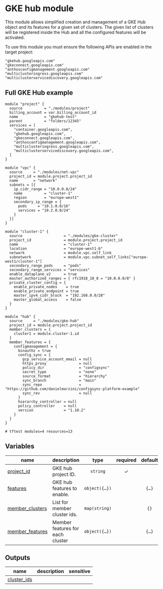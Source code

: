 # GKE hub module

This module allows simplified creation and management of a GKE Hub object and its features for a given set of clusters. The given list of clusters will be registered inside the Hub and all the configured features will be activated.

To use this module you must ensure the following APIs are enabled in the target project:
```
"gkehub.googleapis.com"
"gkeconnect.googleapis.com"
"anthosconfigmanagement.googleapis.com"
"multiclusteringress.googleapis.com"
"multiclusterservicediscovery.googleapis.com"
```

## Full GKE Hub example

```hcl
module "project" {
  source          = "./modules/project"
  billing_account = var.billing_account_id
  name            = "gkehub-test"
  parent          = "folders/12345"
  services = [
    "container.googleapis.com",
    "gkehub.googleapis.com",
    "gkeconnect.googleapis.com",
    "anthosconfigmanagement.googleapis.com",
    "multiclusteringress.googleapis.com",
    "multiclusterservicediscovery.googleapis.com",
  ]
}

module "vpc" {
  source     = "./modules/net-vpc"
  project_id = module.project.project_id
  name       = "network"
  subnets = [{
    ip_cidr_range = "10.0.0.0/24"
    name          = "cluster-1"
    region        = "europe-west1"
    secondary_ip_range = {
      pods     = "10.1.0.0/16"
      services = "10.2.0.0/24"
    }
  }]
}

module "cluster-1" {
  source                   = "./modules/gke-cluster"
  project_id               = module.project.project_id
  name                     = "cluster-1"
  location                 = "europe-west1-b"
  network                  = module.vpc.self_link
  subnetwork               = module.vpc.subnet_self_links["europe-west1/cluster-1"]
  secondary_range_pods     = "pods"
  secondary_range_services = "services"
  enable_dataplane_v2      = true
  master_authorized_ranges = { rfc1918_10_8 = "10.0.0.0/8" }
  private_cluster_config = {
    enable_private_nodes    = true
    enable_private_endpoint = true
    master_ipv4_cidr_block  = "192.168.0.0/28"
    master_global_access    = false
  }
}

module "hub" {
  source     = "./modules/gke-hub"
  project_id = module.project.project_id
  member_clusters = {
    cluster1 = module.cluster-1.id
  }
  member_features = {
    configmanagement = {
      binauthz = true
      config_sync = {
        gcp_service_account_email = null
        https_proxy               = null
        policy_dir                = "configsync"
        secret_type               = "none"
        source_format             = "hierarchy"
        sync_branch               = "main"
        sync_repo                 = "https://github.com/danielmarzini/configsync-platform-example"
        sync_rev                  = null
      }
      hierarchy_controller = null
      policy_controller    = null
      version              = "1.10.2"
    }
  }
}

# tftest modules=4 resources=13
```
<!-- BEGIN TFDOC -->

## Variables

| name | description | type | required | default |
|---|---|:---:|:---:|:---:|
| [project_id](variables.tf#L75) | GKE hub project ID. | <code>string</code> | ✓ |  |
| [features](variables.tf#L17) | GKE hub features to enable. | <code title="object&#40;&#123;&#10;  configmanagement    &#61; bool&#10;  mc_ingress          &#61; bool&#10;  mc_servicediscovery &#61; bool&#10;&#125;&#41;">object&#40;&#123;&#8230;&#125;&#41;</code> |  | <code title="&#123;&#10;  configmanagement    &#61; true&#10;  mc_ingress          &#61; false&#10;  mc_servicediscovery &#61; false&#10;&#125;">&#123;&#8230;&#125;</code> |
| [member_clusters](variables.tf#L32) | List for member cluster ids. | <code>map&#40;string&#41;</code> |  | <code>&#123;&#125;</code> |
| [member_features](variables.tf#L39) | Member features for each cluster | <code title="object&#40;&#123;&#10;  configmanagement &#61; object&#40;&#123;&#10;    binauthz &#61; bool&#10;    config_sync &#61; object&#40;&#123;&#10;      gcp_service_account_email &#61; string&#10;      https_proxy               &#61; string&#10;      policy_dir                &#61; string&#10;      secret_type               &#61; string&#10;      source_format             &#61; string&#10;      sync_branch               &#61; string&#10;      sync_repo                 &#61; string&#10;      sync_rev                  &#61; string&#10;    &#125;&#41;&#10;    hierarchy_controller &#61; object&#40;&#123;&#10;      enable_hierarchical_resource_quota &#61; bool&#10;      enable_pod_tree_labels             &#61; bool&#10;    &#125;&#41;&#10;    policy_controller &#61; object&#40;&#123;&#10;      exemptable_namespaces      &#61; list&#40;string&#41;&#10;      log_denies_enabled         &#61; bool&#10;      referential_rules_enabled  &#61; bool&#10;      template_library_installed &#61; bool&#10;    &#125;&#41;&#10;    version &#61; string&#10;  &#125;&#41;&#10;&#125;&#41;">object&#40;&#123;&#8230;&#125;&#41;</code> |  | <code title="&#123;&#10;  configmanagement &#61; null&#10;&#125;">&#123;&#8230;&#125;</code> |

## Outputs

| name | description | sensitive |
|---|---|:---:|
| [cluster_ids](outputs.tf#L17) |  |  |

<!-- END TFDOC -->
